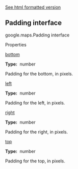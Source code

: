 [See html formatted version](https://huasofoundries.github.io/google-maps-documentation/Padding.html)


Padding interface
-----------------

google.maps.Padding interface

Properties

[bottom](#Padding.bottom)

**Type:**  number

Padding for the bottom, in pixels.

[left](#Padding.left)

**Type:**  number

Padding for the left, in pixels.

[right](#Padding.right)

**Type:**  number

Padding for the right, in pixels.

[top](#Padding.top)

**Type:**  number

Padding for the top, in pixels.